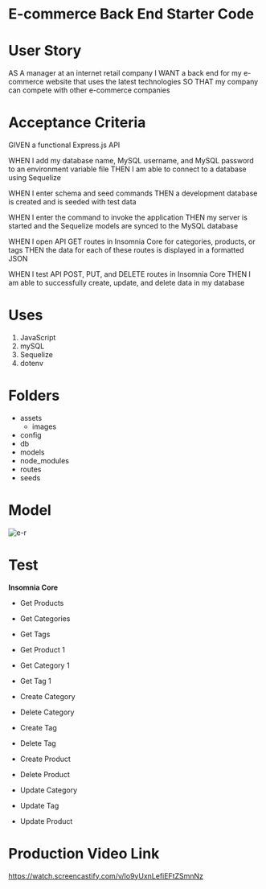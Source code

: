 # E-commerce Back End Starter Code

# User Story

AS A manager at an internet retail company
I WANT a back end for my e-commerce website that uses the latest technologies
SO THAT my company can compete with other e-commerce companies

# Acceptance Criteria

GIVEN a functional Express.js API

WHEN I add my database name, MySQL username, and MySQL password to an environment variable file
THEN I am able to connect to a database using Sequelize

WHEN I enter schema and seed commands
THEN a development database is created and is seeded with test data

WHEN I enter the command to invoke the application
THEN my server is started and the Sequelize models are synced to the MySQL database

WHEN I open API GET routes in Insomnia Core for categories, products, or tags
THEN the data for each of these routes is displayed in a formatted JSON

WHEN I test API POST, PUT, and DELETE routes in Insomnia Core
THEN I am able to successfully create, update, and delete data in my database

# Uses

1. JavaScript
2. mySQL
3. Sequelize
4. dotenv

# Folders

- assets
    - images
- config
- db
- models
- node_modules 
- routes
- seeds

# Model
![e-r](https://user-images.githubusercontent.com/87770976/139596772-281427b6-26ea-41a3-9032-85f7e3dd1e20.png)

# Test

<strong>Insomnia Core</strong>

- Get Products
- Get Categories
- Get Tags

- Get Product 1
- Get Category 1
- Get Tag 1

- Create Category
- Delete Category

- Create Tag
- Delete Tag

- Create Product
- Delete Product

- Update Category
- Update Tag
- Update Product

# Production Video Link
https://watch.screencastify.com/v/Io9yUxnLefiEFtZSmnNz
